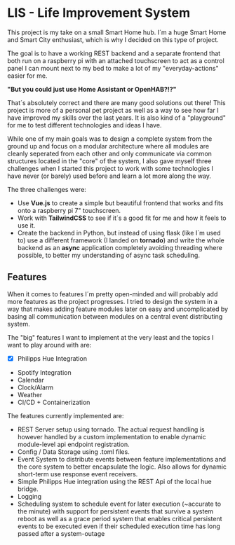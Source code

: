 # LIS - Life Improvement System

This project is my take on a small Smart Home hub. I´m a huge Smart Home and Smart City enthusiast, which is why I decided on this type of project.

The goal is to have a working REST backend and a separate frontend that both run on a 
raspberry pi with an attached touchscreen to act as a control panel I can mount next to
my bed to make a lot of my "everyday-actions" easier for me.

**"But you could just use Home Assistant or OpenHAB?!?"**

That´s absolutely correct and there are many good solutions out there! This project is more of a personal pet project as well as a way to see how far I have improved my skills over the last years. It is also kind of a "playground" for me to test different technologies and ideas I have.

While one of my main goals was to design a complete system from the ground up and focus on a modular architecture where all modules are cleanly seperated from each other and only communicate via common structures located in the "core" of the system, I also gave myself three challenges when I started this project to work with some technologies I have never (or barely) used before and learn a lot more along the way.

The three challenges were:
* Use **Vue.js** to create a simple but beautiful frontend that works and fits onto a raspberry pi 7" touchscreen.
* Work with **TailwindCSS** to see if it´s a good fit for me and how it feels to use it.
* Create the backend in Python, but instead of using flask (like I´m used to) use a different framework (I landed on **tornado**) and write the whole backend as an **async** application completely avoiding threading where possible, to better my understanding of async task scheduling.

## Features

When it comes to features I´m pretty open-minded and will probably add more features as the project progresses.
I tried to design the system in a way that makes adding feature modules later on easy and uncomplicated by basing all communication between modules on a central event distributing system.

The "big" features I want to implement at the very least and the topics I want to play around with are:

* [x] Philipps Hue Integration
* Spotify Integration
* Calendar
* Clock/Alarm
* Weather
* CI/CD + Containerization


The features currently implemented are:
* REST Server setup using tornado. The actual request handling is however handled by a custom implementation to enable dynamic module-level api endpoint registration.
* Config / Data Storage using .toml files.
* Event System to distribute events between feature implementations and the core system to better encapsulate the logic. Also allows for dynamic short-term use response event receivers.
* Simple Philipps Hue integration using the REST Api of the local hue bridge.
* Logging
* Scheduling system to schedule event for later execution (~accurate to the minute) with support for persistent events that survive a system reboot as well as a grace period system that enables critical persistent events to be executed even if their scheduled execution time has long passed after a system-outage